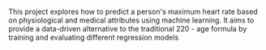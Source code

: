 This project explores how to predict a person's maximum heart rate based on physiological and medical attributes using machine learning. It aims to provide a data-driven alternative to the traditional 220 - age formula by training and evaluating different regression models

